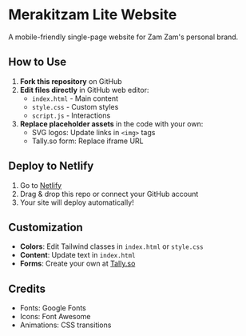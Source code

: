 # Merakitzam Lite Website

A mobile-friendly single-page website for Zam Zam's personal brand.

## How to Use
1. **Fork this repository** on GitHub
2. **Edit files directly** in GitHub web editor:
   - `index.html` - Main content
   - `style.css` - Custom styles
   - `script.js` - Interactions
3. **Replace placeholder assets** in the code with your own:
   - SVG logos: Update links in `<img>` tags
   - Tally.so form: Replace iframe URL

## Deploy to Netlify
1. Go to [Netlify](https://app.netlify.com)
2. Drag & drop this repo or connect your GitHub account
3. Your site will deploy automatically!

## Customization
- **Colors**: Edit Tailwind classes in `index.html` or `style.css`
- **Content**: Update text in `index.html`
- **Forms**: Create your own at [Tally.so](https://tally.so)

## Credits
- Fonts: Google Fonts
- Icons: Font Awesome
- Animations: CSS transitions
